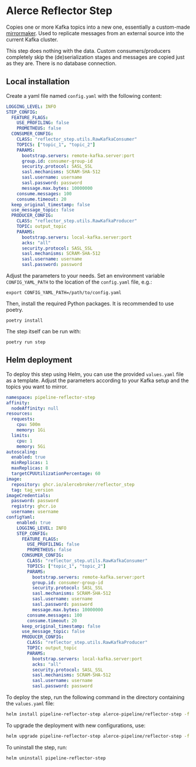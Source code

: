 # Alerce Reflector Step

Copies one or more Kafka topics into a new one, essentially a custom-made 
[mirrormaker](https://cwiki.apache.org/confluence/pages/viewpage.action?pageId=27846330). 
Used to replicate messages from an external source into the current Kafka 
cluster.

This step does nothing with the data. Custom consumers/producers completely
skip the (de)serialization stages and messages are copied just as they are.
There is no database connection.

## Local installation

Create a yaml file named `config.yaml` with the following content:
```yaml
LOGGING_LEVEL: INFO
STEP_CONFIG:
  FEATURE_FLAGS:
    USE_PROFILING: false
    PROMETHEUS: false
  CONSUMER_CONFIG:
    CLASS: "reflector_step.utils.RawKafkaConsumer"
    TOPICS: ["topic_1", "topic_2"]
    PARAMS:
      bootstrap.servers: remote-kafka.server:port
      group.id: consumer-group-id
      security.protocol: SASL_SSL
      sasl.mechanisms: SCRAM-SHA-512
      sasl.username: username
      sasl.password: password
      message.max.bytes: 10000000
    consume.messages: 100
    consume.timeout: 20
  keep_original_timestamp: false
  use_message_topic: false
  PRODUCER_CONFIG:
    CLASS: "reflector_step.utils.RawKafkaProducer"
    TOPIC: output_topic
    PARAMS:
      bootstrap.servers: local-kafka.server:port
      acks: "all"
      security.protocol: SASL_SSL
      sasl.mechanisms: SCRAM-SHA-512
      sasl.username: username
      sasl.password: password

```
Adjust the parameters to your needs.
Set an environment variable `CONFIG_YAML_PATH` to the location of the `config.yaml` file, e.g.:
```commandline
export CONFIG_YAML_PATH=/path/to/config.yaml
```

Then, install the required Python packages. It is recommended to use poetry.

```commandline
poetry install
```

The step itself can be run with:
```commandline
poetry run step
```

## Helm deployment

To deploy this step using Helm, you can use the provided `values.yaml` file as a template. Adjust the parameters according to your Kafka setup and the topics you want to mirror.

```yaml
namespace: pipeline-reflector-step
affinity:
  nodeAffinity: null
resources:
  requests:
    cpu: 500m
    memory: 1Gi
  limits:
    cpu: 1
    memory: 5Gi
autoscaling:
  enabled: true
  minReplicas: 1
  maxReplicas: 8
  targetCPUUtilizationPercentage: 60
image:
  repository: ghcr.io/alercebroker/reflector_step
  tag: tag_version
imageCredentials:
  password: password
  registry: ghcr.io
  username: username
configYaml:
    enabled: true
    LOGGING_LEVEL: INFO
    STEP_CONFIG:
      FEATURE_FLAGS:
        USE_PROFILING: false
        PROMETHEUS: false
      CONSUMER_CONFIG:
        CLASS: "reflector_step.utils.RawKafkaConsumer"
        TOPICS: ["topic_1", "topic_2"]
        PARAMS:
          bootstrap.servers: remote-kafka.server:port
          group.id: consumer-group-id
          security.protocol: SASL_SSL
          sasl.mechanisms: SCRAM-SHA-512
          sasl.username: username
          sasl.password: password
          message.max.bytes: 10000000
        consume.messages: 100
        consume.timeout: 20
      keep_original_timestamp: false
      use_message_topic: false
      PRODUCER_CONFIG:
        CLASS: "reflector_step.utils.RawKafkaProducer"
        TOPIC: output_topic
        PARAMS:
          bootstrap.servers: local-kafka.server:port
          acks: "all"
          security.protocol: SASL_SSL
          sasl.mechanisms: SCRAM-SHA-512
          sasl.username: username
          sasl.password: password
```

To deploy the step, run the following command in the directory containing the `values.yaml` file:

```bash
helm install pipeline-reflector-step alerce-pipeline/reflector-step -f values.yaml
```

To upgrade the deployment with new configurations, use:

```bash
helm upgrade pipeline-reflector-step alerce-pipeline/reflector-step -f values.yaml
```

To uninstall the step, run:

```bash
helm uninstall pipeline-reflector-step
```